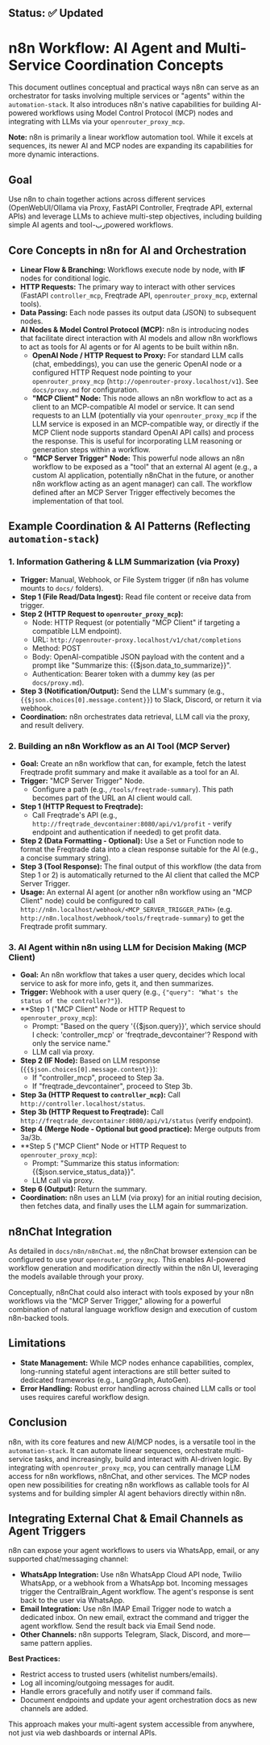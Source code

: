 ## Status: ✅ Updated

# n8n Workflow: AI Agent and Multi-Service Coordination Concepts

This document outlines conceptual and practical ways n8n can serve as an orchestrator for tasks involving multiple services or "agents" within the `automation-stack`. It also introduces n8n's native capabilities for building AI-powered workflows using Model Control Protocol (MCP) nodes and integrating with LLMs via your `openrouter_proxy_mcp`.

**Note:** n8n is primarily a linear workflow automation tool. While it excels at sequences, its newer AI and MCP nodes are expanding its capabilities for more dynamic interactions.

## Goal

Use n8n to chain together actions across different services (OpenWebUI/Ollama via Proxy, FastAPI Controller, Freqtrade API, external APIs) and leverage LLMs to achieve multi-step objectives, including building simple AI agents and tool-زبpowered workflows.

## Core Concepts in n8n for AI and Orchestration

*   **Linear Flow & Branching:** Workflows execute node by node, with **IF** nodes for conditional logic.
*   **HTTP Requests:** The primary way to interact with other services (FastAPI `controller_mcp`, Freqtrade API, `openrouter_proxy_mcp`, external tools).
*   **Data Passing:** Each node passes its output data (JSON) to subsequent nodes.
*   **AI Nodes & Model Control Protocol (MCP):** n8n is introducing nodes that facilitate direct interaction with AI models and allow n8n workflows to act as tools for AI agents or for AI agents to be built within n8n.
    *   **OpenAI Node / HTTP Request to Proxy:** For standard LLM calls (chat, embeddings), you can use the generic OpenAI node or a configured HTTP Request node pointing to your `openrouter_proxy_mcp` (`http://openrouter-proxy.localhost/v1`). See `docs/proxy.md` for configuration.
    *   **"MCP Client" Node:** This node allows an n8n workflow to act as a client to an MCP-compatible AI model or service. It can send requests to an LLM (potentially via your `openrouter_proxy_mcp` if the LLM service is exposed in an MCP-compatible way, or directly if the MCP Client node supports standard OpenAI API calls) and process the response. This is useful for incorporating LLM reasoning or generation steps within a workflow.
    *   **"MCP Server Trigger" Node:** This powerful node allows an n8n workflow to be exposed as a "tool" that an external AI agent (e.g., a custom AI application, potentially n8nChat in the future, or another n8n workflow acting as an agent manager) can call. The workflow defined after an MCP Server Trigger effectively becomes the implementation of that tool.

## Example Coordination & AI Patterns (Reflecting `automation-stack`)

### 1. Information Gathering & LLM Summarization (via Proxy)

*   **Trigger:** Manual, Webhook, or File System trigger (if n8n has volume mounts to `docs/` folders).
*   **Step 1 (File Read/Data Ingest):** Read file content or receive data from trigger.
*   **Step 2 (HTTP Request to `openrouter_proxy_mcp`):**
    *   Node: HTTP Request (or potentially "MCP Client" if targeting a compatible LLM endpoint).
    *   URL: `http://openrouter-proxy.localhost/v1/chat/completions`
    *   Method: POST
    *   Body: OpenAI-compatible JSON payload with the content and a prompt like "Summarize this: {{$json.data_to_summarize}}".
    *   Authentication: Bearer token with a dummy key (as per `docs/proxy.md`).
*   **Step 3 (Notification/Output):** Send the LLM's summary (e.g., `{{$json.choices[0].message.content}}`) to Slack, Discord, or return it via webhook.
*   **Coordination:** n8n orchestrates data retrieval, LLM call via the proxy, and result delivery.

### 2. Building an n8n Workflow as an AI Tool (MCP Server)

*   **Goal:** Create an n8n workflow that can, for example, fetch the latest Freqtrade profit summary and make it available as a tool for an AI.
*   **Trigger:** "MCP Server Trigger" Node.
    *   Configure a path (e.g., `/tools/freqtrade-summary`). This path becomes part of the URL an AI client would call.
*   **Step 1 (HTTP Request to Freqtrade):**
    *   Call Freqtrade's API (e.g., `http://freqtrade_devcontainer:8080/api/v1/profit` - verify endpoint and authentication if needed) to get profit data.
*   **Step 2 (Data Formatting - Optional):** Use a Set or Function node to format the Freqtrade data into a clean response suitable for the AI (e.g., a concise summary string).
*   **Step 3 (Tool Response):** The final output of this workflow (the data from Step 1 or 2) is automatically returned to the AI client that called the MCP Server Trigger.
*   **Usage:** An external AI agent (or another n8n workflow using an "MCP Client" node) could be configured to call `http://n8n.localhost/webhook/<MCP_SERVER_TRIGGER_PATH>` (e.g. `http://n8n.localhost/webhook/tools/freqtrade-summary`) to get the Freqtrade profit summary.

### 3. AI Agent within n8n using LLM for Decision Making (MCP Client)

*   **Goal:** An n8n workflow that takes a user query, decides which local service to ask for more info, gets it, and then summarizes.
*   **Trigger:** Webhook with a user query (e.g., `{"query": "What's the status of the controller?"}`).
*   **Step 1 ("MCP Client" Node or HTTP Request to `openrouter_proxy_mcp`):
    *   Prompt: "Based on the query '{{$json.query}}', which service should I check: 'controller_mcp' or 'freqtrade_devcontainer'? Respond with only the service name."
    *   LLM call via proxy.
*   **Step 2 (IF Node):** Based on LLM response (`{{$json.choices[0].message.content}}`):
    *   If "controller_mcp", proceed to Step 3a.
    *   If "freqtrade_devcontainer", proceed to Step 3b.
*   **Step 3a (HTTP Request to `controller_mcp`):** Call `http://controller.localhost/status`.
*   **Step 3b (HTTP Request to Freqtrade):** Call `http://freqtrade_devcontainer:8080/api/v1/status` (verify endpoint).
*   **Step 4 (Merge Node - Optional but good practice):** Merge outputs from 3a/3b.
*   **Step 5 ("MCP Client" Node or HTTP Request to `openrouter_proxy_mcp`):
    *   Prompt: "Summarize this status information: {{$json.service_status_data}}".
    *   LLM call via proxy.
*   **Step 6 (Output):** Return the summary.
*   **Coordination:** n8n uses an LLM (via proxy) for an initial routing decision, then fetches data, and finally uses the LLM again for summarization.

## n8nChat Integration

As detailed in `docs/n8n/n8nChat.md`, the n8nChat browser extension can be configured to use your `openrouter_proxy_mcp`. This enables AI-powered workflow generation and modification directly within the n8n UI, leveraging the models available through your proxy.

Conceptually, n8nChat could also interact with tools exposed by your n8n workflows via the "MCP Server Trigger," allowing for a powerful combination of natural language workflow design and execution of custom n8n-backed tools.

## Limitations

*   **State Management:** While MCP nodes enhance capabilities, complex, long-running stateful agent interactions are still better suited to dedicated frameworks (e.g., LangGraph, AutoGen).
*   **Error Handling:** Robust error handling across chained LLM calls or tool uses requires careful workflow design.

## Conclusion

n8n, with its core features and new AI/MCP nodes, is a versatile tool in the `automation-stack`. It can automate linear sequences, orchestrate multi-service tasks, and increasingly, build and interact with AI-driven logic. By integrating with `openrouter_proxy_mcp`, you can centrally manage LLM access for n8n workflows, n8nChat, and other services. The MCP nodes open new possibilities for creating n8n workflows as callable tools for AI systems and for building simpler AI agent behaviors directly within n8n.

## Integrating External Chat & Email Channels as Agent Triggers

n8n can expose your agent workflows to users via WhatsApp, email, or any supported chat/messaging channel:

- **WhatsApp Integration:** Use n8n WhatsApp Cloud API node, Twilio WhatsApp, or a webhook from a WhatsApp bot. Incoming messages trigger the CentralBrain_Agent workflow. The agent's response is sent back to the user via WhatsApp.
- **Email Integration:** Use n8n IMAP Email Trigger node to watch a dedicated inbox. On new email, extract the command and trigger the agent workflow. Send the result back via Email Send node.
- **Other Channels:** n8n supports Telegram, Slack, Discord, and more—same pattern applies.

**Best Practices:**
- Restrict access to trusted users (whitelist numbers/emails).
- Log all incoming/outgoing messages for audit.
- Handle errors gracefully and notify user if command fails.
- Document endpoints and update your agent orchestration docs as new channels are added.

This approach makes your multi-agent system accessible from anywhere, not just via web dashboards or internal APIs. 